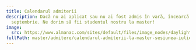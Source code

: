 ```yaml
---
title: Calendarul admiterii
description: Dacă nu ai aplicat sau nu ai fost admis în vară, încearcă în
  septembrie. Ne dorim să fii studentul nostru la master!
image:
  src: https://www.almanac.com/sites/default/files/image_nodes/daylight-saving-time-clock.jpg
fullPath: master/admitere/calendarul-admiterii-la-master-sesiunea-iulie-2021
---
```

<Timeline slug="admitere-master"></Timeline>